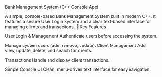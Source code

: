 Bank Management System (C++ Console App)

A simple, console-based Bank Management System built in modern C++. It features a secure User Login System and a clear text-based interface for managing clients and transactions.
🔑 Key Features

   User Login & Management
   Authenticate users before accessing the system.

   Manage system users (add, remove, update).
   Client Management
   Add, view, update, delete, and search for clients.

  Transactions
   Handle and display client transactions.

  Simple Console UI
   Clean, menu-driven text interface for easy navigation.
